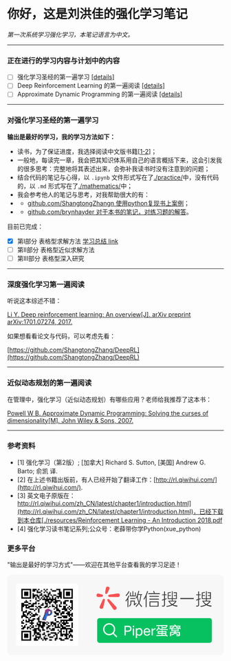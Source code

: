 # 你好，这是刘洪佳的强化学习笔记

*第一次系统学习强化学习，本笔记语言为中文。*

****

### 正在进行的学习内容与计划中的内容

- [ ] 强化学习圣经的第一遍学习 [[details]](#对强化学习圣经的第一遍学习)
- [ ] Deep Reinforcement Learning 的第一遍阅读 [[details]](#深度强化学习第一遍阅读)
- [ ] Approximate Dynamic Programming 的第一遍阅读 [[details]](#近似动态规划的第一遍阅读)

****

### 对强化学习圣经的第一遍学习

**输出是最好的学习，我的学习方法如下：**
- 读书，为了保证进度，我选择阅读中文版书籍[[1-2]](#参考资料)；
- 一般地，每读完一章，我会把其知识体系用自己的语言概括下来，这会引发我的很多思考：完整地将其表述出来，会弥补我读书时没有注意到的问题；
- 结合代码的笔记与心得，以 `.ipynb` 文件形式写在了[./practice/](./practice/)中，没有代码的，以 `.md` 形式写在了[./mathematics/](./mathematics/)中；
- 我会参考他人的笔记与思考，对我帮助很大的有：
- - [github.com/ShangtongZhangn 使用python复现书上案例](https://github.com/ShangtongZhang/reinforcement-learning-an-introduction)；
- - [github.com/brynhayder 对于本书的笔记，对练习题的解答](https://github.com/brynhayder/reinforcement_learning_an_introduction)。

目前已完成：

- [x] 第I部分 表格型求解方法 [学习总结 link](./mathematics/表格型方法总结.md)
- [ ] 第II部分 表格型近似求解方法
- [ ] 第III部分 表格型深入研究

**** 

### 深度强化学习第一遍阅读

听说这本综述不错：

[Li Y. Deep reinforcement learning: An overview[J]. arXiv preprint arXiv:1701.07274, 2017.](./resources/)

如果想看看论文与代码，可以考虑先看：

[https://github.com/ShangtongZhang/DeepRL](https://github.com/ShangtongZhang/DeepRL)

****

### 近似动态规划的第一遍阅读

在管理中，强化学习（近似动态规划）有哪些应用？老师给我推荐了这本书：

[Powell W B. Approximate Dynamic Programming: Solving the curses of dimensionality[M]. John Wiley & Sons, 2007.](./resources/)

****

### 参考资料

- [1] 强化学习（第2版）; [加拿大] Richard S. Sutton, [美国] Andrew G. Barto; 俞凯 译.
- [2] 在上述书籍出版前，有人已经开始了翻译工作：[http://rl.qiwihui.com/](http://rl.qiwihui.com/).
- [3] 英文电子原版在：[http://rl.qiwihui.com/zh_CN/latest/chapter1/introduction.html](http://rl.qiwihui.com/zh_CN/latest/chapter1/introduction.html)，已经下载到本仓库[./resources/Reinforcement Learning - An Introduction 2018.pdf](./resources/)
- [4] 强化学习读书笔记系列;公众号：老薛带你学Python(xue_python)

### 更多平台

"输出是最好的学习方式"——欢迎在其他平台查看我的学习足迹！

<a id="WeiXin"></a>
![](./doc/image/扫码_搜索联合传播样式-微信标准绿版.png)
